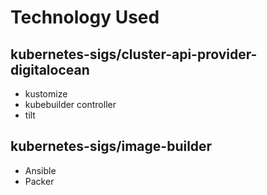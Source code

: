 # Technology Used

## kubernetes-sigs/cluster-api-provider-digitalocean

- kustomize
- kubebuilder controller
- tilt

## kubernetes-sigs/image-builder

- Ansible
- Packer
